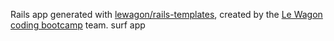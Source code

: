 Rails app generated with [lewagon/rails-templates](https://github.com/lewagon/rails-templates), created by the [Le Wagon coding bootcamp](https://www.lewagon.com) team.
surf app

